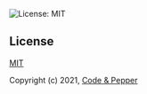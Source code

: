 ![License: MIT](https://img.shields.io/badge/License-MIT-green.svg)

## License

[MIT](https://opensource.org/licenses/MIT)

Copyright (c) 2021, [Code & Pepper](https://codeandpepper.com/)
